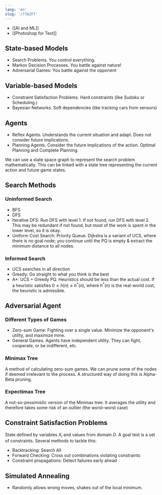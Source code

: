 ```yaml
---
lang: 'en'
slug: '/77A2F7'
---
```


- [[AI and ML]]
- [[Photoshop for Text]]

## State-based Models

- Search Problems. You control everything.
- Markov Decision Processes. You battle against nature!
- Adversarial Games: You battle against the opponent

## Variable-based Models

- Constraint Satisfaction Problems. Hard constraints (like Sudoku or Scheduling.)
- Bayesian Networks. Soft dependencies (like tracking cars from sensors)

## Agents

- Reflex Agents. Understands the current situation and adapt. Does not consider future implications.
- Planning Agents. Consider the future implications of the action. Optimal Planning and Complete Planning.

We can use a state space graph to represent the search problem mathematically. This can be linked with a state tree representing the current action and future game states.

## Search Methods

### Uninformed Search

- BFS
- DFS
- Iterative DFS: Run DFS with level 1. If not found, run DFS with level 2. This may be redundant if not found, but most of the work is spent in the lower level, so it is okay.
- Uniform Cost Search: Priority Queue. Dijkstra is a variant of UCS, where there is no goal node; you continue until the PQ is empty & extract the minimum distance to all nodes.

### Informed Search

- UCS searches in all direction
- Greedy: Go straight to what you think is the best
- A\*: UCS + Greedy PQ. Heuristics should be less than the actual cost. If a heuristic satisfies $0 \leq h(n) \leq h ^{\ast} (n)$, where $h^{\ast}(n)$ is the real-world cost, the heuristic is admissible.

## Adversarial Agent

### Different Types of Games

- Zero-sum Game: Fighting over a single value. Minimize the opponent's utility, and maximize mine.
- General Games. Agents have independent utility. They can fight, cooperate, or be indifferent, etc.

### Minimax Tree

A method of calculating zero-sum games.
We can prune some of the nodes if deemed irrelevant to the process.
A structured way of doing this is Alpha-Beta pruning.

### Expectimax Tree

A not-so-pessimistic version of the Minimax tree.
It averages the utility and therefore takes some risk of an outlier (the worst-worst case)

## Constraint Satisfaction Problems

State defined by variables $X_i$ and values from domain $D$.
A goal test is a set of constraints.
Several methods to tackle this:

- Backtracking: Search All
- Forward Checking: Cross out combinations violating constraints
- Constraint propagations: Detect failures early ahead

## Simulated Annealing

- Randomly allows wrong moves, shakes out of the local minimum.
